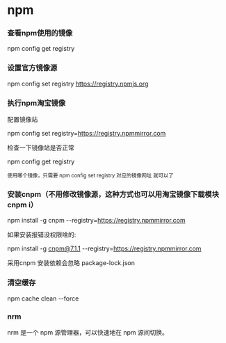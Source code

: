
# npm

### 查看npm使用的镜像
npm config get registry


### 设置官方镜像源
npm config set registry https://registry.npmjs.org


### 执行npm淘宝镜像
配置镜像站

npm config set registry=https://registry.npmmirror.com

检查一下镜像站是否正常

npm config get registry

<small>使用哪个镜像，只需要 npm config set registry  对应的镜像网址 就可以了</small>


### 安装cnpm（不用修改镜像源，这种方式也可以用淘宝镜像下载模块cnpm i）
npm install -g cnpm --registry=https://registry.npmmirror.com

如果安装报错没权限啥的:

npm install -g cnpm@7.1.1 --registry=https://registry.npmmirror.com

采用cnpm 安装依赖会忽略 package-lock.json 


### 清空缓存
npm cache clean --force  


### nrm
nrm 是一个 npm 源管理器，可以快速地在 npm 源间切换。
